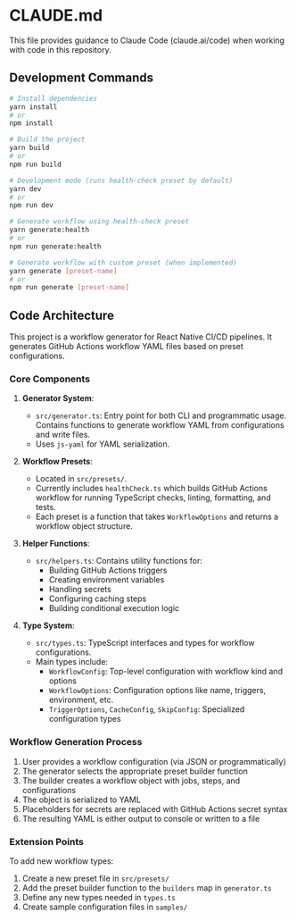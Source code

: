 # CLAUDE.md

This file provides guidance to Claude Code (claude.ai/code) when working with code in this repository.

## Development Commands

```bash
# Install dependencies
yarn install
# or
npm install

# Build the project
yarn build
# or
npm run build

# Development mode (runs health-check preset by default)
yarn dev
# or
npm run dev

# Generate workflow using health-check preset
yarn generate:health
# or
npm run generate:health

# Generate workflow with custom preset (when implemented)
yarn generate [preset-name]
# or
npm run generate [preset-name]
```

## Code Architecture

This project is a workflow generator for React Native CI/CD pipelines. It generates GitHub Actions workflow YAML files based on preset configurations.

### Core Components

1. **Generator System**:
   - `src/generator.ts`: Entry point for both CLI and programmatic usage. Contains functions to generate workflow YAML from configurations and write files.
   - Uses `js-yaml` for YAML serialization.

2. **Workflow Presets**:
   - Located in `src/presets/`.
   - Currently includes `healthCheck.ts` which builds GitHub Actions workflow for running TypeScript checks, linting, formatting, and tests.
   - Each preset is a function that takes `WorkflowOptions` and returns a workflow object structure.

3. **Helper Functions**:
   - `src/helpers.ts`: Contains utility functions for:
     - Building GitHub Actions triggers
     - Creating environment variables
     - Handling secrets
     - Configuring caching steps
     - Building conditional execution logic

4. **Type System**:
   - `src/types.ts`: TypeScript interfaces and types for workflow configurations.
   - Main types include:
     - `WorkflowConfig`: Top-level configuration with workflow kind and options
     - `WorkflowOptions`: Configuration options like name, triggers, environment, etc.
     - `TriggerOptions`, `CacheConfig`, `SkipConfig`: Specialized configuration types

### Workflow Generation Process

1. User provides a workflow configuration (via JSON or programmatically)
2. The generator selects the appropriate preset builder function
3. The builder creates a workflow object with jobs, steps, and configurations
4. The object is serialized to YAML
5. Placeholders for secrets are replaced with GitHub Actions secret syntax
6. The resulting YAML is either output to console or written to a file

### Extension Points

To add new workflow types:
1. Create a new preset file in `src/presets/`
2. Add the preset builder function to the `builders` map in `generator.ts`
3. Define any new types needed in `types.ts`
4. Create sample configuration files in `samples/`